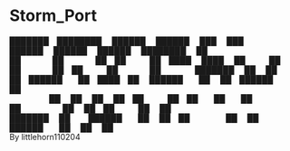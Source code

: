 # Storm_Port
███████ ████████  ██████  ██████  ███    ███     ██████   ██████  ██████  ████████ 
██         ██    ██    ██ ██   ██ ████  ████     ██   ██ ██    ██ ██   ██    ██    
███████    ██    ██    ██ ██████  ██ ████ ██     ██████  ██    ██ ██████     ██    
     ██    ██    ██    ██ ██   ██ ██  ██  ██     ██      ██    ██ ██   ██    ██    
███████    ██     ██████  ██   ██ ██      ██     ██       ██████  ██   ██    ██    
                          By littlehorn110204
